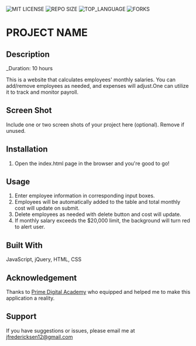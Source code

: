 
![MIT LICENSE](https://img.shields.io/.svg?style=flat-square)
![REPO SIZE](https://img.shields.io/https://github.com/freder48/https-github.com-PrimeAcademy-jquery-salary-calculator.svg?style=flat-square)
![TOP_LANGUAGE](https://img.shields.io/https://github.com/freder48/https-github.com-PrimeAcademy-jquery-salary-calculator.svg?style=flat-square)
![FORKS](https://github.com/freder48/https-github.com-PrimeAcademy-jquery-salary-calculator.svg?style=social)

# PROJECT NAME

## Description

_Duration: 10 hours

This is a website that calculates employees' monthly salaries. You can add/remove employees as needed, and expenses will adjust.One can utilize it to track and monitor payroll.


## Screen Shot

Include one or two screen shots of your project here (optional). Remove if unused.

## Installation

1. Open the index.html page in the browser and you're good to go!

## Usage

1. Enter employee information in corresponding input boxes.
2. Employees will be automatically added to the table and total monthly cost will update on submit. 
3. Delete employees as needed with delete button and cost will update. 
4. If monthly salary exceeds the $20,000 limit, the background will turn red to alert user. 

## Built With

JavaScript, jQuery, HTML, CSS


## Acknowledgement
Thanks to [Prime Digital Academy](www.primeacademy.io) who equipped and helped me to make this application a reality. 

## Support
If you have suggestions or issues, please email me at jfredericksen12@gmail.com